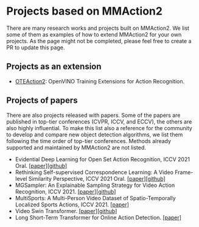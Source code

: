 # Projects based on MMAction2

There are many research works and projects built on MMAction2.
We list some of them as examples of how to extend MMAction2 for your own projects.
As the page might not be completed, please feel free to create a PR to update this page.

## Projects as an extension

- [OTEAction2](https://github.com/openvinotoolkit/mmaction2): OpenVINO Training Extensions for Action Recognition.

## Projects of papers

There are also projects released with papers.
Some of the papers are published in top-tier conferences (CVPR, ICCV, and ECCV), the others are also highly influential.
To make this list also a reference for the community to develop and compare new object detection algorithms, we list them following the time order of top-tier conferences.
Methods already supported and maintained by MMAction2 are not listed.

- Evidential Deep Learning for Open Set Action Recognition, ICCV 2021 Oral. [[paper]](https://arxiv.org/abs/2107.10161)[[github]](https://github.com/Cogito2012/DEAR)
- Rethinking Self-supervised Correspondence Learning: A Video Frame-level Similarity Perspective, ICCV 2021 Oral. [[paper]](https://arxiv.org/abs/2103.17263)[[github]](https://github.com/xvjiarui/VFS)
- MGSampler: An Explainable Sampling Strategy for Video Action Recognition, ICCV 2021. [[paper]](https://arxiv.org/abs/2104.09952)[[github]](https://github.com/MCG-NJU/MGSampler)
- MultiSports: A Multi-Person Video Dataset of Spatio-Temporally Localized Sports Actions, ICCV 2021. [[paper]](https://arxiv.org/abs/2105.07404)
- Video Swin Transformer. [[paper]](https://arxiv.org/abs/2106.13230)[[github]](https://github.com/SwinTransformer/Video-Swin-Transformer)
- Long Short-Term Transformer for Online Action Detection. [[paper]](https://arxiv.org/abs/2107.03377)
